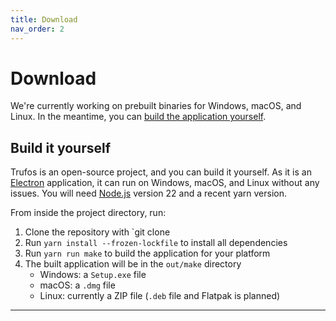 ```yaml
---
title: Download
nav_order: 2
---
```


# Download

We're currently working on prebuilt binaries for Windows, macOS, and Linux. In the meantime, you can
[build the application yourself](#build-it-yourself).

## Build it yourself

Trufos is an open-source project, and you can build it yourself. As it is an [Electron] application,
it can run on Windows, macOS, and Linux without any issues. You will need [Node.js] version 22 and a
recent yarn version.

From inside the project directory, run:

1. Clone the repository with `git clone
2. Run `yarn install --frozen-lockfile` to install all dependencies
3. Run `yarn run make` to build the application for your platform
4. The built application will be in the `out/make` directory
    - Windows: a `Setup.exe` file
    - macOS: a `.dmg` file
    - Linux: currently a ZIP file (`.deb` file and Flatpak is planned)

---

[Node.js]: https://nodejs.org

[Electron]: https://www.electronjs.org/
